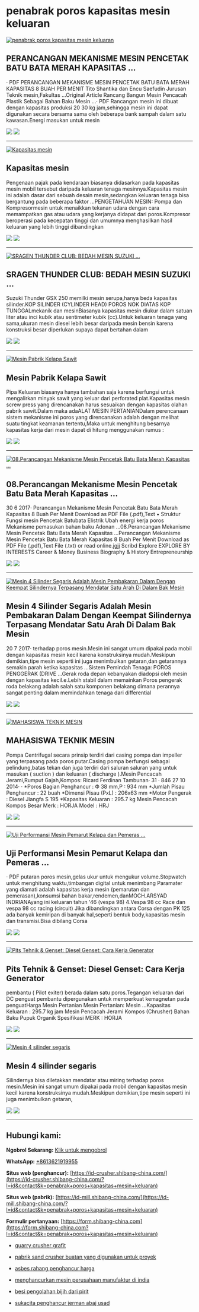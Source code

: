 # penabrak poros kapasitas mesin keluaran

<a href="https://swt.shibang-china.com/?l=id&img&k=penabrak+poros+kapasitas+mesin+keluaran" target="_blank">![penabrak poros kapasitas mesin keluaran](http://static.shibang-china.com/all-800x300/548.jpg)</a>

## PERANCANGAN MEKANISME MESIN PENCETAK BATU BATA MERAH KAPASITAS …
· PDF PERANCANGAN MEKANISME MESIN PENCETAK BATU BATA MERAH KAPASITAS 8 BUAH PER MENIT Tito Shantika dan Encu Saefudin Jurusan Teknik mesin,Fakultas …Original Article Rancang Bangun Mesin Pencacah Plastik Sebagai Bahan Baku Mesin …· PDF Rancangan mesin ini dibuat dengan kapasitas produksi 20 30 kg jam,sehingga mesin ini dapat digunakan secara bersama sama oleh beberapa bank sampah dalam satu kawasan.Energi masukan untuk mesin


<a href="https://whatsapp.shibangsoft.com/WhatsApp.php" target="_blank" title="WhatsApp">![](http://static.shibang-china.com/icon/whatsapp.png)</a> <a href="https://swt.shibang-china.com/?l=id&icon&k=penabrak+poros+kapasitas+mesin+keluaran" target="_blank">![](http://static.shibang-china.com/icon/chat-id.png)</a>

---

<a href="https://swt.shibang-china.com/?l=id&img&k=penabrak+poros+kapasitas+mesin+keluaran" target="_blank">![Kapasitas mesin](http://static.shibang-china.com/all-800x300/1369.jpg)</a>

## Kapasitas mesin
Pengenaan pajak pada kendaraan biasanya didasarkan pada kapasitas mesin mobil tersebut daripada keluaran tenaga mesinnya.Kapasitas mesin ini adalah dasar dari sebuah desain mesin,sedangkan keluaran tenaga bisa bergantung pada beberapa faktor …PENGETAHUAN MESIN: Pompa dan Kompresormesin untuk menaikkan tekanan udara dengan cara memampatkan gas atau udara yang kerjanya didapat dari poros.Kompresor beroperasi pada kecepatan tinggi dan umumnya menghasilkan hasil keluaran yang lebih tinggi dibandingkan


<a href="https://whatsapp.shibangsoft.com/WhatsApp.php" target="_blank" title="WhatsApp">![](http://static.shibang-china.com/icon/whatsapp.png)</a> <a href="https://swt.shibang-china.com/?l=id&icon&k=penabrak+poros+kapasitas+mesin+keluaran" target="_blank">![](http://static.shibang-china.com/icon/chat-id.png)</a>

---

<a href="https://swt.shibang-china.com/?l=id&img&k=penabrak+poros+kapasitas+mesin+keluaran" target="_blank">![SRAGEN THUNDER CLUB: BEDAH MESIN SUZUKI …](http://static.shibang-china.com/all-800x300/21.jpg)</a>

## SRAGEN THUNDER CLUB: BEDAH MESIN SUZUKI …
Suzuki Thunder GSX 250 memilki mesin serupa,hanya beda kapasitas silinder.KOP SILINDER (CYLINDER HEAD) POROS NOK DIATAS KOP TUNGGALmekanik dan mesinBiasanya kapasitas mesin diukur dalam satuan liter atau inci kubik atau sentimeter kubik (cc).Untuk keluaran tenaga yang sama,ukuran mesin diesel lebih besar daripada mesin bensin karena konstruksi besar diperlukan supaya dapat bertahan dalam


<a href="https://whatsapp.shibangsoft.com/WhatsApp.php" target="_blank" title="WhatsApp">![](http://static.shibang-china.com/icon/whatsapp.png)</a> <a href="https://swt.shibang-china.com/?l=id&icon&k=penabrak+poros+kapasitas+mesin+keluaran" target="_blank">![](http://static.shibang-china.com/icon/chat-id.png)</a>

---

<a href="https://swt.shibang-china.com/?l=id&img&k=penabrak+poros+kapasitas+mesin+keluaran" target="_blank">![Mesin Pabrik Kelapa Sawit](http://static.shibang-china.com/all-800x300/261.jpg)</a>

## Mesin Pabrik Kelapa Sawit
Pipa Keluaran biasanya hanya tambahan saja karena berfungsi untuk mengalirkan minyak sawit yang keluar dari perforated plat.Kapasitas mesin screw press yang direncanakan harus sesuaikan dengan kapasitas olahan pabrik sawit.Dalam maka adaALAT MESIN PERTANIANDalam perencanaan sistem mekanisme ini poros yang direncanakan adalah dengan melihat suatu tingkat keamanan tertentu,Maka untuk menghitung besarnya kapasitas kerja dari mesin dapat di hitung menggunakan rumus :


<a href="https://whatsapp.shibangsoft.com/WhatsApp.php" target="_blank" title="WhatsApp">![](http://static.shibang-china.com/icon/whatsapp.png)</a> <a href="https://swt.shibang-china.com/?l=id&icon&k=penabrak+poros+kapasitas+mesin+keluaran" target="_blank">![](http://static.shibang-china.com/icon/chat-id.png)</a>

---

<a href="https://swt.shibang-china.com/?l=id&img&k=penabrak+poros+kapasitas+mesin+keluaran" target="_blank">![08.Perancangan Mekanisme Mesin Pencetak Batu Bata Merah Kapasitas …](http://static.shibang-china.com/all-800x300/1182.jpg)</a>

## 08.Perancangan Mekanisme Mesin Pencetak Batu Bata Merah Kapasitas …
30 6 2017· Perancangan Mekanisme Mesin Pencetak Batu Bata Merah Kapasitas 8 Buah Per Menit Download as PDF File (.pdf),Text • Struktur Fungsi mesin Pencetak Batubata Elistrik Ubah energi kerja poros Mekanisme pemasukan bahan baku Adonan …08.Perancangan Mekanisme Mesin Pencetak Batu Bata Merah Kapasitas …Perancangan Mekanisme Mesin Pencetak Batu Bata Merah Kapasitas 8 Buah Per Menit Download as PDF File (.pdf),Text File (.txt) or read online.jgjj Scribd Explore EXPLORE BY INTERESTS Career & Money Business Biography & History Entrepreneurship


<a href="https://whatsapp.shibangsoft.com/WhatsApp.php" target="_blank" title="WhatsApp">![](http://static.shibang-china.com/icon/whatsapp.png)</a> <a href="https://swt.shibang-china.com/?l=id&icon&k=penabrak+poros+kapasitas+mesin+keluaran" target="_blank">![](http://static.shibang-china.com/icon/chat-id.png)</a>

---

<a href="https://swt.shibang-china.com/?l=id&img&k=penabrak+poros+kapasitas+mesin+keluaran" target="_blank">![Mesin 4 Silinder Segaris Adalah Mesin Pembakaran Dalam Dengan Keempat Silindernya Terpasang Mendatar Satu Arah Di Dalam Bak Mesin](http://static.shibang-china.com/all-800x300/420.jpg)</a>

## Mesin 4 Silinder Segaris Adalah Mesin Pembakaran Dalam Dengan Keempat Silindernya Terpasang Mendatar Satu Arah Di Dalam Bak Mesin
20 7 2017· terhadap poros mesin.Mesin ini sangat umum dipakai pada mobil dengan kapasitas mesin kecil karena konstruksinya mudah.Meskipun demikian,tipe mesin seperti ini juga menimbulkan getaran,dan getarannya semakin parah ketika kapasitas …Sistem Pemindah Tenaga: POROS PENGGERAK (DRIVE …Gerak roda depan kebanyakan diadopsi oleh mesin dengan kapasitas kecil.e.Lebih stabil dalam memainkan Poros pengerak roda belakang adalah salah satu komponen belakang dimana perannya sangat penting dalam memindahkan tenaga dari differential


<a href="https://whatsapp.shibangsoft.com/WhatsApp.php" target="_blank" title="WhatsApp">![](http://static.shibang-china.com/icon/whatsapp.png)</a> <a href="https://swt.shibang-china.com/?l=id&icon&k=penabrak+poros+kapasitas+mesin+keluaran" target="_blank">![](http://static.shibang-china.com/icon/chat-id.png)</a>

---

<a href="https://swt.shibang-china.com/?l=id&img&k=penabrak+poros+kapasitas+mesin+keluaran" target="_blank">![MAHASISWA TEKNIK MESIN](http://static.shibang-china.com/all-800x300/193.jpg)</a>

## MAHASISWA TEKNIK MESIN
Pompa Centrifugal secara prinsip terdiri dari casing pompa dan impeller yang terpasang pada poros putar.Casing pompa berfungsi sebagai pelindung,batas tekan dan juga terdiri dari saluran saluran yang untuk masukan ( suction ) dan keluaran ( discharge ).Mesin Pencacah Jerami,Rumput Gajah,Kompos: Ricard Ferdinan Tambunan· 31 · 846 27 10 2014· · *Poros Bagian Penghancur : Ф 38 mm,P : 934 mm *Jumlah Pisau Penghancur : 22 buah *Dimensi Pisau (PxL) : 206x63 mm *Motor Pengerak : Diesel Jiangfa S 195 *Kapasitas Keluaran : 295.7 kg Mesin Pencacah Kompos Besar Merk : HORJA Model : HRJ


<a href="https://whatsapp.shibangsoft.com/WhatsApp.php" target="_blank" title="WhatsApp">![](http://static.shibang-china.com/icon/whatsapp.png)</a> <a href="https://swt.shibang-china.com/?l=id&icon&k=penabrak+poros+kapasitas+mesin+keluaran" target="_blank">![](http://static.shibang-china.com/icon/chat-id.png)</a>

---

<a href="https://swt.shibang-china.com/?l=id&img&k=penabrak+poros+kapasitas+mesin+keluaran" target="_blank">![Uji Performansi Mesin Pemarut Kelapa dan Pemeras …](http://static.shibang-china.com/all-800x300/473.jpg)</a>

## Uji Performansi Mesin Pemarut Kelapa dan Pemeras …
· PDF putaran poros mesin,gelas ukur untuk mengukur volume.Stopwatch untuk menghitung waktu,timbangan digital untuk menimbang Paramater yang diamati adalah kapasitas kerja mesin (pemarutan dan pemerasan),konsumsi bahan bakar,rendemen,danMOCH.ARSYAD INDRIANAyang ini keluaran tahun '46 (vespa 98) 4.Vespa 98 cc Race dan vespa 98 cc racing (circuit) Jika dibandingkan antara Corsa dengan PK 125 ada banyak kemiripan di banyak hal,seperti bentuk body,kapasitas mesin dan transmisi.Bisa dibilang Corsa


<a href="https://whatsapp.shibangsoft.com/WhatsApp.php" target="_blank" title="WhatsApp">![](http://static.shibang-china.com/icon/whatsapp.png)</a> <a href="https://swt.shibang-china.com/?l=id&icon&k=penabrak+poros+kapasitas+mesin+keluaran" target="_blank">![](http://static.shibang-china.com/icon/chat-id.png)</a>

---

<a href="https://swt.shibang-china.com/?l=id&img&k=penabrak+poros+kapasitas+mesin+keluaran" target="_blank">![Pits Tehnik & Genset: Diesel Genset: Cara Kerja Generator](http://static.shibang-china.com/all-800x300/872.jpg)</a>

## Pits Tehnik & Genset: Diesel Genset: Cara Kerja Generator
pembantu ( Pilot exiter) berada dalam satu poros.Tegangan keluaran dari DC penguat pembantu dipergunakan untuk memperkuat kemagnetan pada penguatHarga Mesin Pertanian Mesin Pertanian: Mesin …Kapasitas Keluaran : 295.7 kg jam Mesin Pencacah Jerami Kompos (Chrusher) Bahan Baku Pupuk Organik Spesifikasi MERK : HORJA


<a href="https://whatsapp.shibangsoft.com/WhatsApp.php" target="_blank" title="WhatsApp">![](http://static.shibang-china.com/icon/whatsapp.png)</a> <a href="https://swt.shibang-china.com/?l=id&icon&k=penabrak+poros+kapasitas+mesin+keluaran" target="_blank">![](http://static.shibang-china.com/icon/chat-id.png)</a>

---

<a href="https://swt.shibang-china.com/?l=id&img&k=penabrak+poros+kapasitas+mesin+keluaran" target="_blank">![Mesin 4 silinder segaris](http://static.shibang-china.com/all-800x300/61.jpg)</a>

## Mesin 4 silinder segaris
Silindernya bisa diletakkan mendatar atau miring terhadap poros mesin.Mesin ini sangat umum dipakai pada mobil dengan kapasitas mesin kecil karena konstruksinya mudah.Meskipun demikian,tipe mesin seperti ini juga menimbulkan getaran,

<a href="https://whatsapp.shibangsoft.com/WhatsApp.php" target="_blank" title="WhatsApp">![](http://static.shibang-china.com/icon/whatsapp.png)</a> <a href="https://swt.shibang-china.com/?l=id&icon&k=penabrak+poros+kapasitas+mesin+keluaran" target="_blank">![](http://static.shibang-china.com/icon/chat-id.png)</a>

---
## Hubungi kami:

**Ngobrol Sekarang:** [Klik untuk mengobrol](https://swt.shibang-china.com?l=id&contact&k=penabrak+poros+kapasitas+mesin+keluaran)

**WhatsApp:**  [+8613621919955](https://whatsapp.shibangsoft.com/WhatsApp.php)

**Situs web (penghancur):** [https://id-crusher.shibang-china.com/](https://id-crusher.shibang-china.com/?l=id&contact&k=penabrak+poros+kapasitas+mesin+keluaran)

**Situs web (pabrik):** [https://id-mill.shibang-china.com/](https://id-mill.shibang-china.com/?l=id&contact&k=penabrak+poros+kapasitas+mesin+keluaran)

**Formulir pertanyaan:** [https://form.shibang-china.com](https://form.shibang-china.com?l=id&contact&k=penabrak+poros+kapasitas+mesin+keluaran)

* [quarry crusher grafit](../18/quarry%20crusher%20grafit.md)

* [pabrik sand crusher buatan yang digunakan untuk proyek](../17/pabrik%20sand%20crusher%20buatan%20yang%20digunakan%20untuk%20proyek.md)

* [asbes rahang penghancur harga](../27/asbes%20rahang%20penghancur%20harga.md)

* [menghancurkan mesin perusahaan manufaktur di india](../27/menghancurkan%20mesin%20perusahaan%20manufaktur%20di%20india.md)

* [besi pengolahan bijih dari pirit](../20/besi%20pengolahan%20bijih%20dari%20pirit.md)

* [sukacita penghancur jerman abaj usad](../21/sukacita%20penghancur%20jerman%20abaj%20usad.md)